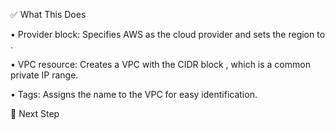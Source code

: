 ✅ What This Does

• 	Provider block: Specifies AWS as the cloud provider and sets the region to .

• 	VPC resource: Creates a VPC with the CIDR block , which is a common private IP range.

• 	Tags: Assigns the name  to the VPC for easy identification.

🚀 Next Step

